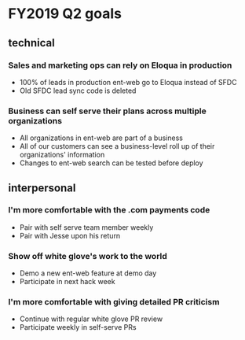 # FY2019 Q2 goals

## technical

### Sales and marketing ops can rely on Eloqua in production

 * 100% of leads in production ent-web go to Eloqua instead of SFDC
 * Old SFDC lead sync code is deleted
 
### Business can self serve their plans across multiple organizations

 * All organizations in ent-web are part of a business
 * All of our customers can see a business-level roll up of their organizations' information
 * Changes to ent-web search can be tested before deploy
 
## interpersonal

### I'm more comfortable with the .com payments code

 * Pair with self serve team member weekly
 * Pair with Jesse upon his return

### Show off white glove's work to the world

 * Demo a new ent-web feature at demo day
 * Participate in next hack week

### I'm more comfortable with giving detailed PR criticism

 * Continue with regular white glove PR review
 * Participate weekly in self-serve PRs
